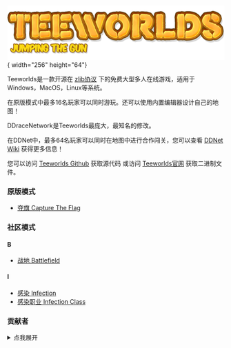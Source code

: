 ![Teeworlds](resources/teeworlds/gui_logo.png "Teeworlds"){ width="256" height="64"}

Teeworlds是一款开源在 [zlib协议](https://github.com/teeworlds/teeworlds/blob/master/license.txt) 下的免费大型多人在线游戏，适用于Windows，MacOS，Linux等系统。

在原版模式中最多16名玩家可以同时游玩。还可以使用内置编辑器设计自己的地图！

DDraceNetwork是Teeworlds最庞大，最知名的修改。

在DDNet中，最多64名玩家可以同时在地图中进行合作闯关，您可以查看 [DDNet Wiki](https://wiki.ddnet.org) 获得更多信息！

您可以访问 [Teeworlds Github](https://github.com/teeworlds/teeworlds) 获取源代码 或访问 [Teeworlds官网](https://teeworlds.com) 获取二进制文件。

### 原版模式

- [夺旗 Capture The Flag](?id=modes/ctf)

### 社区模式

#### B
- [战地 Battlefield](?id=modes/battlefield)

#### I

- [感染 Infection](?id=modes/infection)
- [感染职业 Infection Class](?id=modes/infclass)


### 贡献者
<details>
<summary>点我展开</summary>
<a href="https://github.com/teeworlds/teeworlds/graphs/contributors">
  <img src="https://contrib.rocks/image?repo=teeworlds/teeworlds&max=999&column=20" alt="贡献者" />
</a>
</details>
